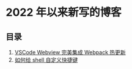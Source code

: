 # 2022 年以来新写的博客

## 目录

1. [VSCode Webview 完美集成 Webpack 热更新](https://github.com/tjx666/blog/blob/main/src/VSCodeWebview%E5%AE%8C%E7%BE%8E%E9%9B%86%E6%88%90Webpack%E7%83%AD%E6%9B%B4%E6%96%B0.md)
2. [如何给 shell 自定义快捷键](https://github.com/tjx666/blog/blob/main/src/%E5%A6%82%E4%BD%95%E7%BB%99shell%E8%87%AA%E5%AE%9A%E4%B9%89%E5%BF%AB%E6%8D%B7%E9%94%AE.md)
